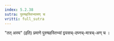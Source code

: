 ```yaml
---
index: 5.2.38
sutra: पुरुषहस्तिभ्यामण् च
vritti: full_sutra
---
```


"तत् अस्य" (इति) प्रमाणे पुरुषहस्तिभ्यां द्वयसच्-दघ्नच्-मात्रच्-अण् च । 